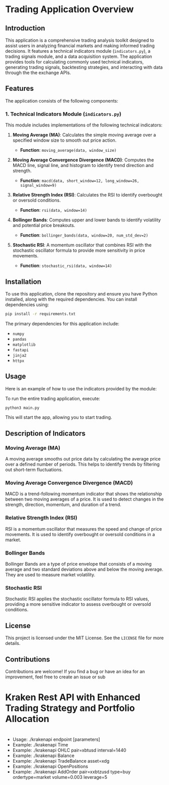 # Trading Application Overview

## Introduction

This application is a comprehensive trading analysis toolkit designed to assist users in analyzing financial markets and making informed trading decisions. It features a technical indicators module (`indicators.py`), a trading signals module, and a data acquisition system. The application provides tools for calculating commonly used technical indicators, generating trading signals, backtesting strategies, and interacting with data through the the exchange APIs.

## Features

The application consists of the following components:

### 1. Technical Indicators Module (`indicators.py`)
This module includes implementations of the following technical indicators:

1. **Moving Average (MA)**: Calculates the simple moving average over a specified window size to smooth out price action.
   - **Function**: `moving_average(data, window_size)`

2. **Moving Average Convergence Divergence (MACD)**: Computes the MACD line, signal line, and histogram to identify trend direction and strength.
   - **Function**: `macd(data, short_window=12, long_window=26, signal_window=9)`

3. **Relative Strength Index (RSI)**: Calculates the RSI to identify overbought or oversold conditions.
   - **Function**: `rsi(data, window=14)`

4. **Bollinger Bands**: Computes upper and lower bands to identify volatility and potential price breakouts.
   - **Function**: `bollinger_bands(data, window=20, num_std_dev=2)`

5. **Stochastic RSI**: A momentum oscillator that combines RSI with the stochastic oscillator formula to provide more sensitivity in price movements.
   - **Function**: `stochastic_rsi(data, window=14)`



## Installation

To use this application, clone the repository and ensure you have Python installed, along with the required dependencies. You can install dependencies using:

```sh
pip install -r requirements.txt
```

The primary dependencies for this application include:
- `numpy`
- `pandas`
- `matplotlib`
- `fastapi`
- `jinja2`
- `httpx`

## Usage

Here is an example of how to use the indicators provided by the module:


To run the entire trading application, execute:

```sh
python3 main.py
```

This will start the app, allowing you to start trading.

## Description of Indicators

### Moving Average (MA)
A moving average smooths out price data by calculating the average price over a defined number of periods. This helps to identify trends by filtering out short-term fluctuations.

### Moving Average Convergence Divergence (MACD)
MACD is a trend-following momentum indicator that shows the relationship between two moving averages of a price. It is used to detect changes in the strength, direction, momentum, and duration of a trend.

### Relative Strength Index (RSI)
RSI is a momentum oscillator that measures the speed and change of price movements. It is used to identify overbought or oversold conditions in a market.

### Bollinger Bands
Bollinger Bands are a type of price envelope that consists of a moving average and two standard deviations above and below the moving average. They are used to measure market volatility.

### Stochastic RSI
Stochastic RSI applies the stochastic oscillator formula to RSI values, providing a more sensitive indicator to assess overbought or oversold conditions.

## License
This project is licensed under the MIT License. See the `LICENSE` file for more details.

## Contributions
Contributions are welcome! If you find a bug or have an idea for an improvement, feel free to create an issue or sub



# Kraken Rest API with Enhanced Trading Strategy and Portfolio Allocation
#
- Usage: ./krakenapi endpoint [parameters]
- Example: ./krakenapi Time
- Example: ./krakenapi OHLC pair=xbtusd interval=1440
- Example: ./krakenapi Balance
- Example: ./krakenapi TradeBalance asset=xdg
- Example: ./krakenapi OpenPositions
- Example: ./krakenapi AddOrder pair=xxbtzusd type=buy ordertype=market volume=0.003 leverage=5